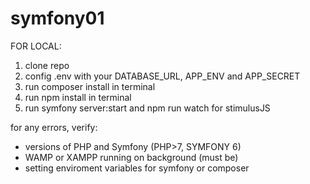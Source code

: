 # symfony01
FOR LOCAL:
1) clone repo
5) config .env with your DATABASE_URL, APP_ENV and APP_SECRET
2) run composer install in terminal
3) run npm install in terminal
4) run symfony server:start and npm run watch for stimulusJS

for any errors, verify:
- versions of PHP and Symfony (PHP>7, SYMFONY 6)
- WAMP or XAMPP running on background (must be)
- setting enviroment variables for symfony or composer
